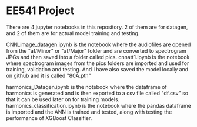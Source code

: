 # EE541 Project
 
There are 4 jupyter notebooks in this repository. 2 of them are for datagen, and 2 of them are for actual model training and testing. 

CNN_image_datagen.ipynb is the notebook where the audiofiles are opened from the "af/Minor" or "af/Major" folder and are converted to spectrogram JPGs and then saved into a folder called pics. 
cnnatt1.ipynb is the notebook where spectrogram images from the pics folders are imported and used for training, validation and testing. And I have also saved the model locally and on github and it is called "80A.pth"

harmonics_Datagen.ipynb is the notebook where the dataframe of harmonics is generated and is then exported to a csv file called "df.csv" so that it can be used later on for training models.
harmonics_classification.ipynb is the notebook where the pandas dataframe is imported and the ANN is trained and tested, along with testing the performance of XGBoost Classifier.
